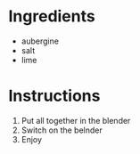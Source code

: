 # Ingredients
- aubergine
- salt
- lime 

# Instructions
1. Put all together in the blender
1. Switch on the belnder
1. Enjoy
